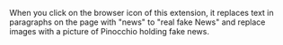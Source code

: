 When you click on the browser icon of this extension, it replaces text in paragraphs on the page with "news" to "real fake News" and replace images with a picture of Pinocchio holding fake news.

